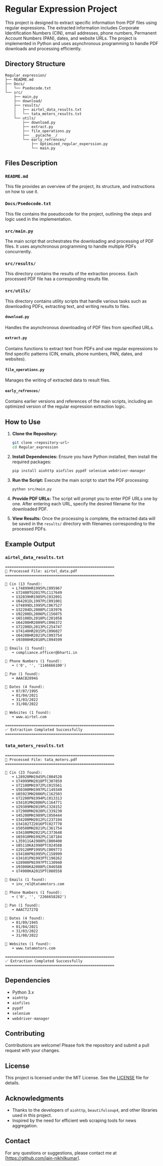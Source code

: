# Regular Expression Project
 
This project is designed to extract specific information from PDF files using regular expressions. The extracted information includes Corporate Identification Numbers (CIN), email addresses, phone numbers, Permanent Account Numbers (PAN), dates, and website URLs. The project is implemented in Python and uses asynchronous programming to handle PDF downloads and processing efficiently.
 
## Directory Structure
 
```
Regular_expression/
├── README.md
├── Docs/
│   └── Psedocode.txt
└── src/
    ├── main.py
    ├── download/
    ├── results/
    │   ├── airtel_data_results.txt
    │   └── tata_moters_results.txt
    └── utils/
        ├── download.py
        ├── extract.py
        ├── file_operations.py
        ├── __pycache__/
        └── early_refrences/
            ├── Optimized_regular_experssion.py
            └── main.py
```
 
## Files Description
 
### `README.md`
This file provides an overview of the project, its structure, and instructions on how to use it.
 
### `Docs/Psedocode.txt`
This file contains the pseudocode for the project, outlining the steps and logic used in the implementation.
 
### `src/main.py`
The main script that orchestrates the downloading and processing of PDF files. It uses asynchronous programming to handle multiple PDFs concurrently.
 
### `src/results/`
This directory contains the results of the extraction process. Each processed PDF file has a corresponding results file.
 
### `src/utils/`
This directory contains utility scripts that handle various tasks such as downloading PDFs, extracting text, and writing results to files.
 
#### `download.py`
Handles the asynchronous downloading of PDF files from specified URLs.
 
#### `extract.py`
Contains functions to extract text from PDFs and use regular expressions to find specific patterns (CIN, emails, phone numbers, PAN, dates, and websites).
 
#### `file_operations.py`
Manages the writing of extracted data to result files.
 
#### `early_refrences/`
Contains earlier versions and references of the main scripts, including an optimized version of the regular expression extraction logic.
 
## How to Use
 
1. **Clone the Repository:**
   ```bash
   git clone <repository-url>
   cd Regular_expression
   ```
 
2. **Install Dependencies:**
   Ensure you have Python installed, then install the required packages:
   ```bash
   pip install aiohttp aiofiles pypdf selenium webdriver-manager
   ```
 
3. **Run the Script:**
   Execute the main script to start the PDF processing:
   ```bash
   python src/main.py
   ```
 
4. **Provide PDF URLs:**
   The script will prompt you to enter PDF URLs one by one. After entering each URL, specify the desired filename for the downloaded PDF.
 
5. **View Results:**
   Once the processing is complete, the extracted data will be saved in the `results/` directory with filenames corresponding to the processed PDFs.
 
## Example Output
 
### `airtel_data_results.txt`
```
==================================================
📄 Processed File: airtel_data.pdf
==================================================
 
🔹 Cin (13 found):
   ➜ L74899HR1995PLC095967
   ➜ U72400TG2017PLC117649
   ➜ U32039HR1985PLC032091
   ➜ U64201DL1997PLC091001
   ➜ U74899DL1995PLC067527
   ➜ U32204DL2008PLC183976
   ➜ U92200DL2006PLC156075
   ➜ U65100DL2010PLC201058
   ➜ U64200HR2009PLC096372
   ➜ U72200DL2013PLC254747
   ➜ U74140HR2015PLC096027
   ➜ U64200HR2021PLC093754
   ➜ U93000HR2010PLC094599
 
🔹 Emails (1 found):
   ➜ compliance.officer@bharti.in
 
🔹 Phone Numbers (1 found):
   ➜ ('0', '', '1146666100')
 
🔹 Pan (1 found):
   ➜ AAACB2894G
 
🔹 Dates (4 found):
   ➜ 07/07/1995
   ➜ 01/04/2021
   ➜ 31/03/2022
   ➜ 31/08/2022
 
🔹 Websites (1 found):
   ➜ www.airtel.com
 
==================================================
✅ Extraction Completed Successfully
==================================================
```
 
### `tata_moters_results.txt`
```
==================================================
📄 Processed File: tata_moters.pdf
==================================================
 
🔹 Cin (23 found):
   ➜ L28920MH1945PLC004520
   ➜ U74999MH2018PTC307859
   ➜ U72100MH1972PLC015561
   ➜ U50300MH1997PLC149349
   ➜ U65923MH2006PLC162503
   ➜ U72200PN1994PLC013313
   ➜ U34101MH2006PLC164771
   ➜ U29309MH2019PLC328152
   ➜ U72900MH2020PLC339230
   ➜ U45200MH1989PLC050444
   ➜ U34200MH2012FLC237194
   ➜ U34102TZ2016PTC027770
   ➜ U50500MH2021PLC361754
   ➜ U34100MH2021PLC373648
   ➜ U65910MH1992PLC187184
   ➜ L35911GA1980PLC000400
   ➜ U85110KA1998PTC024588
   ➜ U29120MP1995PLC009773
   ➜ U34100PN1995PLC158999
   ➜ U34101PN1993PTC190262
   ➜ U28900PN1997PTC130940
   ➜ U93000KA2008PLC046588
   ➜ U74900KA2015PTC080558
 
🔹 Emails (1 found):
   ➜ inv_rel@tatamotors.com
 
🔹 Phone Numbers (1 found):
   ➜ ('0', '', '2266658282')
 
🔹 Pan (1 found):
   ➜ AAACT2727Q
 
🔹 Dates (4 found):
   ➜ 01/09/1945
   ➜ 01/04/2021
   ➜ 31/03/2022
   ➜ 31/08/2022
 
🔹 Websites (1 found):
   ➜ www.tatamotors.com
 
==================================================
✅ Extraction Completed Successfully
==================================================
```
 
## Dependencies
 
- Python 3.x
- `aiohttp`
- `aiofiles`
- `pypdf`
- `selenium`
- `webdriver-manager`
 

## Contributing

Contributions are welcome! Please fork the repository and submit a pull request with your changes.

## License

This project is licensed under the MIT License. See the [LICENSE](LICENSE) file for details.

## Acknowledgments

- Thanks to the developers of `aiohttp`, `beautifulsoup4`, and other libraries used in this project.
- Inspired by the need for efficient web scraping tools for news aggregation.

## Contact

For any questions or suggestions, please contact me at  [https://github.com/jain-nikhilkumar].

